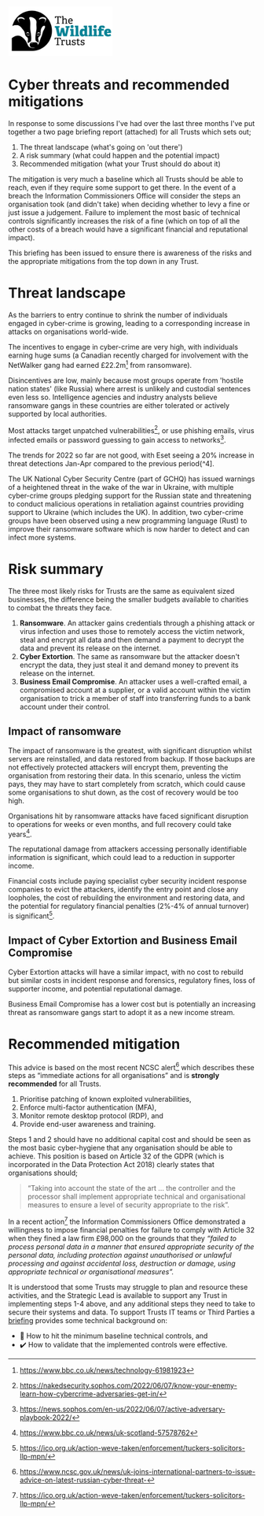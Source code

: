 <img src="/Levels/twt-logo.png" height="100">

# Cyber threats and recommended mitigations
In response to some discussions I've had over the last three months I've put together a two page briefing report (attached) for all Trusts which sets out;

1. The threat landscape (what's going on 'out there')
2. A risk summary (what could happen and the potential impact)
3. Recommended mitigation (what your Trust should do about it)

The mitigation is very much a baseline which all Trusts should be able to reach, even if they require some support to get there.  In the event of a breach the Information Commissioners Office will consider the steps an organisation took (and didn't take) when deciding whether to levy a fine or just issue a judgement.  Failure to implement the most basic of technical controls significantly increases the risk of a fine (which on top of all the other costs of a breach would have a significant financial and reputational impact).

This briefing has been issued to ensure there is awareness of the risks and the appropriate mitigations from the top down in any Trust.

# Threat landscape

As the barriers to entry continue to shrink the number of individuals engaged in cyber-crime is growing, leading to a corresponding increase in attacks on organisations world-wide.

The incentives to engage in cyber-crime are very high, with individuals earning huge sums (a Canadian recently charged for involvement with the NetWalker gang had earned £22.2m[^1] from ransomware).

Disincentives are low, mainly because most groups operate from 'hostile nation states' (like Russia) where arrest is unlikely and custodial sentences even less so. Intelligence agencies and industry analysts believe ransomware gangs in these countries are either tolerated or actively supported by local authorities.

Most attacks target unpatched vulnerabilities[^2], or use phishing emails, virus infected emails or password guessing to gain access to networks[^3].

The trends for 2022 so far are not good, with Eset seeing a 20% increase in threat detections Jan-Apr compared to the previous period{^4].

The UK National Cyber Security Centre (part of GCHQ) has issued warnings of a heightened threat in the wake of the war in Ukraine, with multiple cyber-crime groups pledging support for the Russian state and threatening to conduct malicious operations in retaliation against countries providing support to Ukraine (which includes the UK). In addition, two cyber-crime groups have been observed using a new programming language (Rust) to improve their ransomware software which is now harder to detect and can infect more systems.

# Risk summary

The three most likely risks for Trusts are the same as equivalent sized businesses, the difference being the smaller budgets available to charities to combat the threats they face.

1. **Ransomware**. An attacker gains credentials through a phishing attack or virus infection and uses those to remotely access the victim network, steal and encrypt all data and then demand a payment to decrypt the data and prevent its release on the internet.
2. **Cyber Extortion**. The same as ransomware but the attacker doesn't encrypt the data, they just steal it and demand money to prevent its release on the internet.
3. **Business Email Compromise**. An attacker uses a well-crafted email, a compromised account at a supplier, or a valid account within the victim organisation to trick a member of staff into transferring funds to a bank account under their control.

## Impact of ransomware

The impact of ransomware is the greatest, with significant disruption whilst servers are reinstalled, and data restored from backup. If those backups are not effectively protected attackers will encrypt them, preventing the organisation from restoring their data. In this scenario, unless the victim pays, they may have to start completely from scratch, which could cause some organisations to shut down, as the cost of recovery would be too high.

Organisations hit by ransomware attacks have faced significant disruption to operations for weeks or even months, and full recovery could take years[^5].

The reputational damage from attackers accessing personally identifiable information is significant, which could lead to a reduction in supporter income.

Financial costs include paying specialist cyber security incident response companies to evict the attackers, identify the entry point and close any loopholes, the cost of rebuilding the environment and restoring data, and the potential for regulatory financial penalties (2%-4% of annual turnover) is significant[^6].

## Impact of Cyber Extortion and Business Email Compromise

Cyber Extortion attacks will have a similar impact, with no cost to rebuild but similar costs in incident response and forensics, regulatory fines, loss of supporter income, and potential reputational damage.

Business Email Compromise has a lower cost but is potentially an increasing threat as ransomware gangs start to adopt it as a new income stream.

# Recommended mitigation

This advice is based on the most recent NCSC alert[^7] which describes these steps as “immediate actions for all organisations” and is **strongly recommended** for all Trusts.

1. Prioritise patching of known exploited vulnerabilities,
2. Enforce multi-factor authentication (MFA),
3. Monitor remote desktop protocol (RDP), and
4. Provide end-user awareness and training.

Steps 1 and 2 should have no additional capital cost and should be seen as the most basic cyber-hygiene that any organisation should be able to achieve. This position is based on Article 32 of the GDPR (which is incorporated in the Data Protection Act 2018) clearly states that organisations should;

> “Taking into account the state of the art … the controller and the processor shall implement appropriate technical and organisational measures to ensure a level of security appropriate to the risk”. 

In a recent action[^6] the Information Commissioners Office demonstrated a willingness to impose financial penalties for failure to comply with Article 32 when they fined a law firm £98,000 on the grounds that they *“failed to process personal data in a manner that ensured appropriate security of the personal data, including protection against unauthorised or unlawful processing and against accidental loss, destruction or damage, using appropriate technical or organisational measures”.*

It is understood that some Trusts may struggle to plan and resource these activities, and the Strategic Lead is available to support any Trust in implementing steps 1-4 above, and any additional steps they need to take to secure their systems and data.  To support Trusts IT teams or Third Parties a [briefing](./technical-resources-for-implementing-recommended-mitigations.md) provides some technical background on:
- :wrench: How to hit the minimum baseline technical controls, and
- :heavy_check_mark: How to validate that the implemented controls were effective.

[^1]: https://www.bbc.co.uk/news/technology-61981923 
[^2]: https://nakedsecurity.sophos.com/2022/06/07/know-your-enemy-learn-how-cybercrime-adversaries-get-in/ 
[^3]: https://news.sophos.com/en-us/2022/06/07/active-adversary-playbook-2022/ 
[^4]: https://www.welivesecurity.com/wp-content/uploads/2022/06/eset_threat_report_t12022.pdf
[^5]: https://www.bbc.co.uk/news/uk-scotland-57578762 
[^6]: https://ico.org.uk/action-weve-taken/enforcement/tuckers-solicitors-llp-mpn/ 
[^7]: https://www.ncsc.gov.uk/news/uk-joins-international-partners-to-issue-advice-on-latest-russian-cyber-threat-